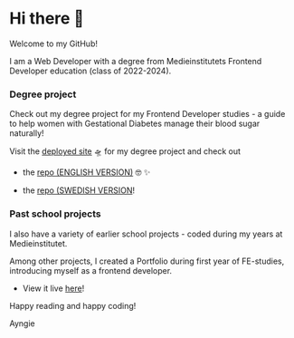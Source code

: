 # Hi there 👋

Welcome to my GitHub!

I am a Web Developer with a degree from Medieinstitutets Frontend Developer education (class of 2022-2024). 

### Degree project
Check out my degree project for my Frontend Developer studies - a guide to help women with Gestational Diabetes manage their blood sugar naturally!

Visit the [deployed site](https://ayngie.github.io/natural-guide-to-gestational-diabetes/) 🛸 for my degree project and check out 

- the [repo (ENGLISH VERSION)](https://github.com/Ayngie/natural-guide-to-gestational-diabetes) 🤓 ✨️

- the [repo (SWEDISH VERSION](https://github.com/Ayngie/naturlig-guide-till-graviditetsdiabetes)!


### Past school projects
I also have a variety of earlier school projects - coded during my years at Medieinstitutet. 

Among other projects, I created a Portfolio during first year of FE-studies, introducing myself as a frontend developer. 
- View it live [here](https://ayngie.github.io/portfolio2.0/)!

Happy reading and happy coding!

Ayngie

<!--
**Ayngie/Ayngie** is a ✨ _special_ ✨ repository because its `README.md` (this file) appears on your GitHub profile.

Here are some ideas to get you started:

- 🔭 I’m currently working on ...
- 🌱 I’m currently learning ...
- 👯 I’m looking to collaborate on ...
- 🤔 I’m looking for help with ...
- 💬 Ask me about ...
- 📫 How to reach me: ...
- 😄 Pronouns: ...
- ⚡ Fun fact: ...
-->
